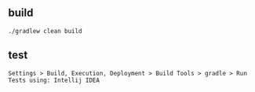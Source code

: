 ## build
```./gradlew clean build```

## test
```Settings > Build, Execution, Deployment > Build Tools > gradle > Run Tests using: Intellij IDEA```

